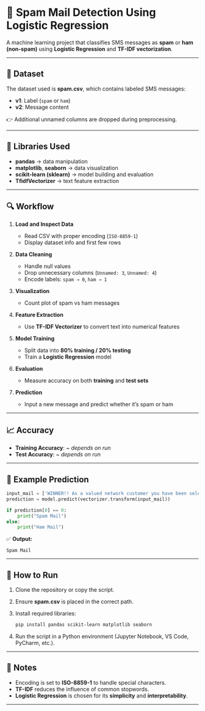# 📧 Spam Mail Detection Using Logistic Regression

A machine learning project that classifies SMS messages as **spam** or **ham (non-spam)** using **Logistic Regression** and **TF-IDF vectorization**.

---

## 📂 Dataset

The dataset used is **spam.csv**, which contains labeled SMS messages:

* **v1**: Label (`spam` or `ham`)
* **v2**: Message content

👉 Additional unnamed columns are dropped during preprocessing.

---

## 🧪 Libraries Used

* **pandas** → data manipulation
* **matplotlib**, **seaborn** → data visualization
* **scikit-learn (sklearn)** → model building and evaluation
* **TfidfVectorizer** → text feature extraction

---

## 🔍 Workflow

1. **Load and Inspect Data**

   * Read CSV with proper encoding (`ISO-8859-1`)
   * Display dataset info and first few rows

2. **Data Cleaning**

   * Handle null values
   * Drop unnecessary columns (`Unnamed: 3`, `Unnamed: 4`)
   * Encode labels: `spam → 0`, `ham → 1`

3. **Visualization**

   * Count plot of spam vs ham messages

4. **Feature Extraction**

   * Use **TF-IDF Vectorizer** to convert text into numerical features

5. **Model Training**

   * Split data into **80% training / 20% testing**
   * Train a **Logistic Regression** model

6. **Evaluation**

   * Measure accuracy on both **training** and **test sets**

7. **Prediction**

   * Input a new message and predict whether it’s spam or ham

---

## 📈 Accuracy

* **Training Accuracy**: ~ *depends on run*
* **Test Accuracy**: ~ *depends on run*

---

## 🧪 Example Prediction

```python
input_mail = ['WINNER!! As a valued network customer you have been selected to receive a £900 prize reward!']
prediction = model.predict(vectorizer.transform(input_mail))

if prediction[0] == 0:
    print("Spam Mail")
else:
    print("Ham Mail")
```

✅ **Output:**

```
Spam Mail
```

---

## 🚀 How to Run

1. Clone the repository or copy the script.

2. Ensure **spam.csv** is placed in the correct path.

3. Install required libraries:

   ```bash
   pip install pandas scikit-learn matplotlib seaborn
   ```

4. Run the script in a Python environment (Jupyter Notebook, VS Code, PyCharm, etc.).

---

## 📌 Notes

* Encoding is set to **ISO-8859-1** to handle special characters.
* **TF-IDF** reduces the influence of common stopwords.
* **Logistic Regression** is chosen for its **simplicity** and **interpretability**.

---


